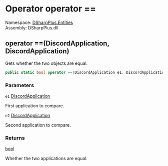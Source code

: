 # Operator operator ==

Namespace: [DSharpPlus.Entities](DSharpPlus.Entities.md)  
Assembly: DSharpPlus.dll

## <a id="DSharpPlus_Entities_DiscordApplication_op_Equality_DSharpPlus_Entities_DiscordApplication_DSharpPlus_Entities_DiscordApplication_"></a>operator ==\(DiscordApplication, DiscordApplication\)

Gets whether the two <xref href="DSharpPlus.Entities.DiscordApplication" data-throw-if-not-resolved="false"></xref> objects are equal.

```csharp
public static bool operator ==(DiscordApplication e1, DiscordApplication e2)
```

### Parameters

`e1` [DiscordApplication](DSharpPlus.Entities.DiscordApplication.md)

First application to compare.

`e2` [DiscordApplication](DSharpPlus.Entities.DiscordApplication.md)

Second application to compare.

### Returns

[bool](https://learn.microsoft.com/dotnet/api/system.boolean)

Whether the two applications are equal.


